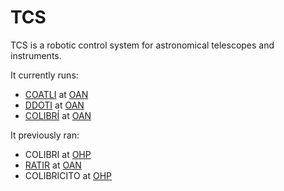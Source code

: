 # TCS

TCS is a robotic control system for astronomical telescopes and instruments.

It currently runs:

* [COATLI](http://coatli.astroscu.unam.mx/) at [OAN](http://www.astrossp.unam.mx/)
* [DDOTI](http://ddoti.astroscu.unam.mx) at [OAN](http://www.astrossp.unam.mx/)
* [COLIBRÍ](https://www.colibri-obs.org/) at [OAN](http://www.astrossp.unam.mx/)

It previously ran:

* COLIBRI at [OHP](http://www.obs-hp.fr/) 
* [RATIR]([http://ratir.astroscu.unam.mx/) at [OAN](http://www.astrossp.unam.mx/)
* COLIBRICITO at [OHP](http://www.obs-hp.fr/) 
